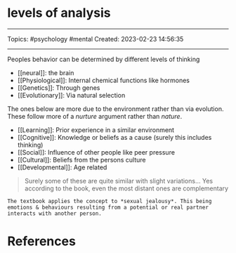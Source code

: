 # levels of analysis
---
Topics: #psychology #mental
Created: 2023-02-23 14:56:35

---

Peoples behavior can be determined by different levels of thinking

- [[neural]]: the brain
- [[Physiological]]: Internal chemical functions like hormones
- [[Genetics]]: Through genes
- [[Evolutionary]]: Via natural selection

The ones below are more due to the environment rather than via evolution. These follow more of a *nurture* argument rather than *nature*.

- [[Learning]]: Prior experience in a similar environment
- [[Cognitive]]: Knowledge or beliefs as a cause (surely this includes thinking)
- [[Social]]: Influence of other people like peer pressure
- [[Cultural]]: Beliefs from the persons culture
- [[Developmental]]: Age related

> Surely some of these are quite similar with slight variations...
> Yes according to the book, even the most distant ones are complementary
	
```ad-example
The textbook applies the concept to *sexual jealousy*. This being emotions & behaviours resulting from a potential or real partner interacts with another person.
```

# References
